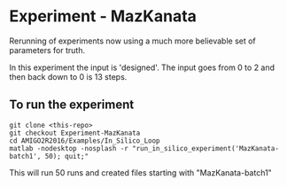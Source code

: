 # Experiment - MazKanata

Rerunning of experiments now using a much more believable set of parameters
for truth.

In this experiment the input is 'designed'.  The input goes from 0 to 2 and then
back down to 0 is 13 steps. 

## To run the experiment

```
git clone <this-repo>
git checkout Experiment-MazKanata
cd AMIGO2R2016/Examples/In_Silico_Loop
matlab -nodesktop -nosplash -r "run_in_silico_experiment('MazKanata-batch1', 50); quit;"
```

This will run 50 runs and created files starting with "MazKanata-batch1"

